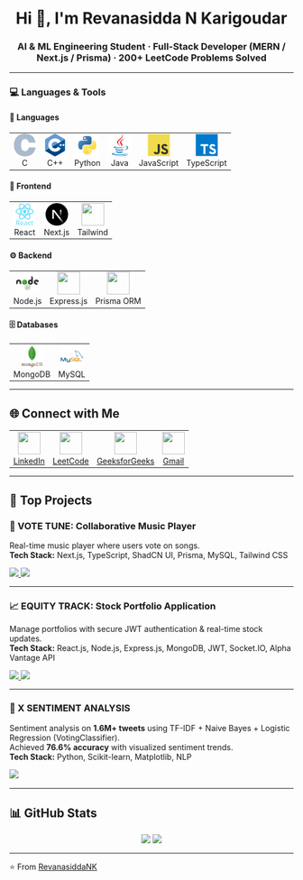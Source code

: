 <h1 align="center">Hi 👋, I'm Revanasidda N Karigoudar</h1>
<h3 align="center">AI & ML Engineering Student · Full-Stack Developer (MERN / Next.js / Prisma) · 200+ LeetCode Problems Solved</h3>

---

### 💻 Languages & Tools  

#### 📝 Languages  
<table border="0">
  <tr>
    <td align="center"><img src="https://raw.githubusercontent.com/devicons/devicon/master/icons/c/c-original.svg" width="40" height="40"/><br>C</td>
    <td align="center"><img src="https://raw.githubusercontent.com/devicons/devicon/master/icons/cplusplus/cplusplus-original.svg" width="40" height="40"/><br>C++</td>
    <td align="center"><img src="https://raw.githubusercontent.com/devicons/devicon/master/icons/python/python-original.svg" width="40" height="40"/><br>Python</td>
    <td align="center"><img src="https://raw.githubusercontent.com/devicons/devicon/master/icons/java/java-original.svg" width="40" height="40"/><br>Java</td>
    <td align="center"><img src="https://raw.githubusercontent.com/devicons/devicon/master/icons/javascript/javascript-original.svg" width="40" height="40"/><br>JavaScript</td>
    <td align="center"><img src="https://raw.githubusercontent.com/devicons/devicon/master/icons/typescript/typescript-original.svg" width="40" height="40"/><br>TypeScript</td>
  </tr>
</table>

#### 🎨 Frontend  
<table border="0">
  <tr>
    <td align="center"><img src="https://raw.githubusercontent.com/devicons/devicon/master/icons/react/react-original-wordmark.svg" width="40" height="40"/><br>React</td>
    <td align="center"><img src="https://raw.githubusercontent.com/devicons/devicon/master/icons/nextjs/nextjs-original.svg" width="40" height="40"/><br>Next.js</td>
    <td align="center"><img src="https://skillicons.dev/icons?i=tailwind" width="40" height="40"/><br>Tailwind</td>
  </tr>
</table>

#### ⚙️ Backend  
<table border="0">
  <tr>
    <td align="center"><img src="https://raw.githubusercontent.com/devicons/devicon/master/icons/nodejs/nodejs-original-wordmark.svg" width="40" height="40"/><br>Node.js</td>
    <td align="center"><img src="https://skillicons.dev/icons?i=express" width="40" height="40"/><br>Express.js</td>
    <td align="center"><img src="https://skillicons.dev/icons?i=prisma" width="40" height="40"/><br>Prisma ORM</td>
  </tr>
</table>

#### 🗄️ Databases  
<table border="0">
  <tr>
    <td align="center"><img src="https://raw.githubusercontent.com/devicons/devicon/master/icons/mongodb/mongodb-original-wordmark.svg" width="40" height="40"/><br>MongoDB</td>
    <td align="center"><img src="https://raw.githubusercontent.com/devicons/devicon/master/icons/mysql/mysql-original-wordmark.svg" width="40" height="40"/><br>MySQL</td>
  </tr>
</table>



---

## 🌐 Connect with Me  

<table>
  <tr>
    <td align="center">
      <a href="https://linkedin.com/in/revanasidda-karigoudar-726a35218" target="_blank">
        <img src="https://raw.githubusercontent.com/rahuldkjain/github-profile-readme-generator/master/src/images/icons/Social/linked-in-alt.svg" height="40" width="40"/><br/>
        LinkedIn
      </a>
    </td>
    <td align="center">
      <a href="https://www.leetcode.com/revanasidda_nk" target="_blank">
        <img src="https://raw.githubusercontent.com/rahuldkjain/github-profile-readme-generator/master/src/images/icons/Social/leet-code.svg" height="40" width="40"/><br/>
        LeetCode
      </a>
    </td>
    <td align="center">
      <a href="https://auth.geeksforgeeks.org/user/nmrevanasmai6" target="_blank">
        <img src="https://raw.githubusercontent.com/rahuldkjain/github-profile-readme-generator/master/src/images/icons/Social/geeks-for-geeks.svg" height="40" width="40"/><br/>
        GeeksforGeeks
      </a>
    </td>
    <td align="center">
      <a href="mailto:nmrevanasiddarhbk@gmail.com" target="_blank">
        <img src="https://skillicons.dev/icons?i=gmail" height="40" width="40"/><br/>
        Gmail
      </a>
    </td>
  </tr>
</table>

---




## 🚀 Top Projects  

### 🎵 VOTE TUNE: Collaborative Music Player  
Real-time music player where users vote on songs.  
**Tech Stack:** Next.js, TypeScript, ShadCN UI, Prisma, MySQL, Tailwind CSS  
<p>
  <a href="https://github.com/RevanasiddaNK/VoteTune" target="_blank">
    <img src="https://img.shields.io/badge/GitHub-181717?style=for-the-badge&logo=github&logoColor=white"/>
  </a>
  <a href="https://votetune.vercel.app/" target="_blank">
    <img src="https://img.shields.io/badge/Live%20Demo-2ea44f?style=for-the-badge&logo=vercel&logoColor=white"/>
  </a>
</p>

---

### 📈 EQUITY TRACK: Stock Portfolio Application  
Manage portfolios with secure JWT authentication & real-time stock updates.  
**Tech Stack:** React.js, Node.js, Express.js, MongoDB, JWT, Socket.IO, Alpha Vantage API  
<p>
  <a href="https://github.com/RevanasiddaNK/EquityTrack" target="_blank">
    <img src="https://img.shields.io/badge/GitHub-181717?style=for-the-badge&logo=github&logoColor=white"/>
  </a>
  <a href="https://equitytrack.onrender.com/" target="_blank">
    <img src="https://img.shields.io/badge/Live%20Demo-2ea44f?style=for-the-badge&logo=vercel&logoColor=white"/>
  </a>
</p>

---

### 📝 X SENTIMENT ANALYSIS  
Sentiment analysis on **1.6M+ tweets** using TF-IDF + Naive Bayes + Logistic Regression (VotingClassifier).  
Achieved **76.6% accuracy** with visualized sentiment trends.  
**Tech Stack:** Python, Scikit-learn, Matplotlib, NLP  
<p>
  <a href="https://github.com/RevanasiddaNK/Twitter-Sentimental-Analysis" target="_blank">
    <img src="https://img.shields.io/badge/GitHub-181717?style=for-the-badge&logo=github&logoColor=white"/>
  </a>
</p>

---

## 📊 GitHub Stats  
<p align="center">
  <img src="https://github-readme-stats.vercel.app/api?username=RevanasiddaNK&show_icons=true&count_private=true&hide_border=true" height="160"/>
  <img src="https://github-readme-stats.vercel.app/api/top-langs/?username=RevanasiddaNK&layout=compact&hide_border=true" height="160"/>
</p>

---

⭐️ From [RevanasiddaNK](https://github.com/RevanasiddaNK)
